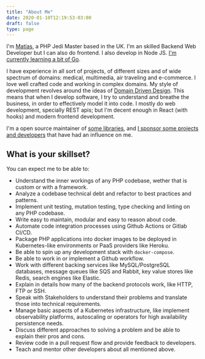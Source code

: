 ```yaml
---
title: "About Me"
date: 2020-01-10T12:19:53-03:00
draft: false
type: page
---
```


I'm [Matías](https://www.youtube.com/watch?v=V5Uhtmhj8VQ), a PHP Jedi Master based in the UK. I'm an skilled Backend Web Developer but I can also do frontend. I also develop in Node JS. [I'm currently learning a bit of Go](https://www.instagram.com/p/CGSkARhHWou/).

I have experience in all sort of projects, of different sizes and of wide spectrum of domains: medical, multimedia, air traveling and e-commerce. I love well crafted code and working in complex domains. My style of development revolves around the ideas of [Domain Driven Design](https://en.wikipedia.org/wiki/Domain-driven_design). This means that when I develop software, I try to understand and breathe the business, in order to effectively model it into code. I mostly do web development, specially REST apis; but I'm decent enough in React (with hooks) and modern frontend development.

I'm a open source maintainer of [some libraries](https://github.com/mnavarrocarter), and [I sponsor some projects and developers](https://github.com/mnavarrocarter?tab=sponsoring) that have had an influence on me.

## What is your skillset?

You can expect me to be able to:

- Understand the inner workings of any PHP codebase, wether that is custom or with a framework. 
- Analyze a codebase technical debt and refactor to best practices and patterns.
- Implement unit testing, mutation testing, type checking and linting on any PHP codebase.
- Write easy to maintain, modular and easy to reason about code.
- Automate code integration processes using Github Actions or Gitlab CI/CD.
- Package PHP applications into docker images to be deployed in Kubernetes-like environments or PaaS providers like Heroku.
- Be able to spin up any development stack with `docker-compose`.
- Be able to work in or implement a Github workflow.
- Work with different backing services like MySQL/PostgreSQL databases, message queues like SQS and Rabbit, key value stores like Redis, search engines like Elastic.
- Explain in details how many of the backend protocols work, like HTTP, FTP or SSH.
- Speak with Stakeholders to understand their problems and translate those into technical requirements.
- Manage basic aspects of a Kubernetes infrastructure, like implement observability platforms, autoscaling or operators for high availability persistence needs.
- Discuss different approaches to solving a problem and be able to explain their pros and cons.
- Review code in a pull request flow and provide feedback to developers.
- Teach and mentor other developers about all mentioned above.